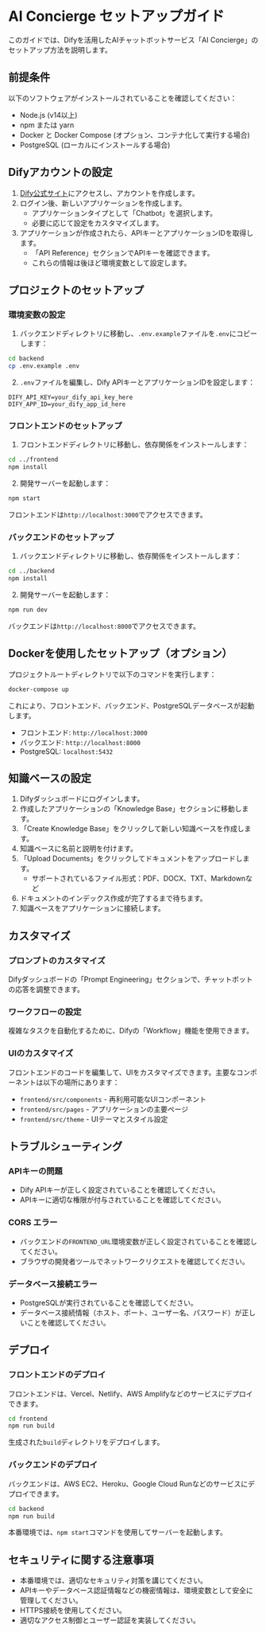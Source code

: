 # AI Concierge セットアップガイド

このガイドでは、Difyを活用したAIチャットボットサービス「AI Concierge」のセットアップ方法を説明します。

## 前提条件

以下のソフトウェアがインストールされていることを確認してください：

- Node.js (v14以上)
- npm または yarn
- Docker と Docker Compose (オプション、コンテナ化して実行する場合)
- PostgreSQL (ローカルにインストールする場合)

## Difyアカウントの設定

1. [Dify公式サイト](https://dify.ai)にアクセスし、アカウントを作成します。
2. ログイン後、新しいアプリケーションを作成します。
   - アプリケーションタイプとして「Chatbot」を選択します。
   - 必要に応じて設定をカスタマイズします。
3. アプリケーションが作成されたら、APIキーとアプリケーションIDを取得します。
   - 「API Reference」セクションでAPIキーを確認できます。
   - これらの情報は後ほど環境変数として設定します。

## プロジェクトのセットアップ

### 環境変数の設定

1. バックエンドディレクトリに移動し、`.env.example`ファイルを`.env`にコピーします：

```bash
cd backend
cp .env.example .env
```

2. `.env`ファイルを編集し、Dify APIキーとアプリケーションIDを設定します：

```
DIFY_API_KEY=your_dify_api_key_here
DIFY_APP_ID=your_dify_app_id_here
```

### フロントエンドのセットアップ

1. フロントエンドディレクトリに移動し、依存関係をインストールします：

```bash
cd ../frontend
npm install
```

2. 開発サーバーを起動します：

```bash
npm start
```

フロントエンドは`http://localhost:3000`でアクセスできます。

### バックエンドのセットアップ

1. バックエンドディレクトリに移動し、依存関係をインストールします：

```bash
cd ../backend
npm install
```

2. 開発サーバーを起動します：

```bash
npm run dev
```

バックエンドは`http://localhost:8000`でアクセスできます。

## Dockerを使用したセットアップ（オプション）

プロジェクトルートディレクトリで以下のコマンドを実行します：

```bash
docker-compose up
```

これにより、フロントエンド、バックエンド、PostgreSQLデータベースが起動します。

- フロントエンド: `http://localhost:3000`
- バックエンド: `http://localhost:8000`
- PostgreSQL: `localhost:5432`

## 知識ベースの設定

1. Difyダッシュボードにログインします。
2. 作成したアプリケーションの「Knowledge Base」セクションに移動します。
3. 「Create Knowledge Base」をクリックして新しい知識ベースを作成します。
4. 知識ベースに名前と説明を付けます。
5. 「Upload Documents」をクリックしてドキュメントをアップロードします。
   - サポートされているファイル形式：PDF、DOCX、TXT、Markdownなど
6. ドキュメントのインデックス作成が完了するまで待ちます。
7. 知識ベースをアプリケーションに接続します。

## カスタマイズ

### プロンプトのカスタマイズ

Difyダッシュボードの「Prompt Engineering」セクションで、チャットボットの応答を調整できます。

### ワークフローの設定

複雑なタスクを自動化するために、Difyの「Workflow」機能を使用できます。

### UIのカスタマイズ

フロントエンドのコードを編集して、UIをカスタマイズできます。主要なコンポーネントは以下の場所にあります：

- `frontend/src/components` - 再利用可能なUIコンポーネント
- `frontend/src/pages` - アプリケーションの主要ページ
- `frontend/src/theme` - UIテーマとスタイル設定

## トラブルシューティング

### APIキーの問題

- Dify APIキーが正しく設定されていることを確認してください。
- APIキーに適切な権限が付与されていることを確認してください。

### CORS エラー

- バックエンドの`FRONTEND_URL`環境変数が正しく設定されていることを確認してください。
- ブラウザの開発者ツールでネットワークリクエストを確認してください。

### データベース接続エラー

- PostgreSQLが実行されていることを確認してください。
- データベース接続情報（ホスト、ポート、ユーザー名、パスワード）が正しいことを確認してください。

## デプロイ

### フロントエンドのデプロイ

フロントエンドは、Vercel、Netlify、AWS Amplifyなどのサービスにデプロイできます。

```bash
cd frontend
npm run build
```

生成された`build`ディレクトリをデプロイします。

### バックエンドのデプロイ

バックエンドは、AWS EC2、Heroku、Google Cloud Runなどのサービスにデプロイできます。

```bash
cd backend
npm run build
```

本番環境では、`npm start`コマンドを使用してサーバーを起動します。

## セキュリティに関する注意事項

- 本番環境では、適切なセキュリティ対策を講じてください。
- APIキーやデータベース認証情報などの機密情報は、環境変数として安全に管理してください。
- HTTPS接続を使用してください。
- 適切なアクセス制御とユーザー認証を実装してください。
